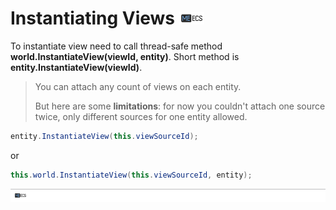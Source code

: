 # Instantiating Views [![](Logo-Tiny.png)](/../../#glossary)
To instantiate view need to call thread-safe method **world.InstantiateView(viewId, entity)**. Short method is **entity.InstantiateView(viewId)**.
> You can attach any count of views on each entity.
>
> But here are some **limitations**: for now you couldn't attach one source twice, only different sources for one entity allowed.
```csharp
entity.InstantiateView(this.viewSourceId);
```
or
```csharp
this.world.InstantiateView(this.viewSourceId, entity);
```

[![](Footer.png)](/../../#glossary)
